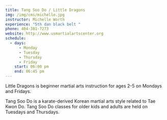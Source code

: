 ```yaml
---
title: Tang Soo Do / Little Dragons
img: /img/cms/michelle.jpg
instructor: Michelle Worth
experience: "5th dan black belt "
phone: 404-381-7273
website: http://www.usmartialartscenter.org
schedule:
  - days:
      - Monday
      - Tuesday
      - Thursday
      - Friday
    start: 06:00 pm
    end: 06:45 pm
---
```

L﻿ittle Dragons is beginner martial arts instruction for ages 2-5 on Mondays and Fridays.

T﻿ang Soo Do is a karate-derived Korean martial arts style related to Tae Kwon Do. Tang Soo Do classes for older kids and adults are held on Tuesdays and Thursdays.